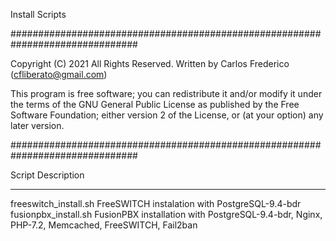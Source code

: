 Install Scripts

###############################################################################
 
  Copyright (C) 2021 All Rights Reserved.
  Written by Carlos Frederico (cfliberato@gmail.com)
 
  This program is free software; you can redistribute it and/or
  modify it under the terms of the GNU General Public License
  as published by the Free Software Foundation; either version
  2 of the License, or (at your option) any later version.
 
###############################################################################

Script				Description
------------------------------	-----------------------------------------------------------------------------------------------
freeswitch_install.sh		FreeSWITCH instalation with PostgreSQL-9.4-bdr
fusionpbx_install.sh		FusionPBX installation with PostgreSQL-9.4-bdr, Nginx, PHP-7.2, Memcached, FreeSWITCH, Fail2ban
